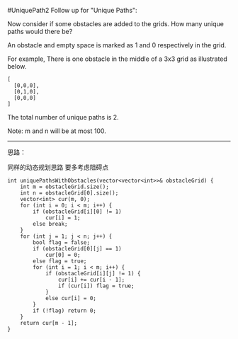 #UniquePath2
Follow up for "Unique Paths":

Now consider if some obstacles are added to the grids. How many unique paths would there be?

An obstacle and empty space is marked as 1 and 0 respectively in the grid.

For example,
There is one obstacle in the middle of a 3x3 grid as illustrated below.
```
[
  [0,0,0],
  [0,1,0],
  [0,0,0]
]
```
The total number of unique paths is 2.

Note: m and n will be at most 100.

---

思路：

同样的动态规划思路 要多考虑阻碍点
```
int uniquePathsWithObstacles(vector<vector<int>>& obstacleGrid) {
    int m = obstacleGrid.size();
    int n = obstacleGrid[0].size();
    vector<int> cur(m, 0);
    for (int i = 0; i < m; i++) {
        if (obstacleGrid[i][0] != 1)
            cur[i] = 1;
        else break;
    }
    for (int j = 1; j < n; j++) {
        bool flag = false;
        if (obstacleGrid[0][j] == 1)
            cur[0] = 0;
        else flag = true;
        for (int i = 1; i < m; i++) {
            if (obstacleGrid[i][j] != 1) {
                cur[i] += cur[i - 1];
                if (cur[i]) flag = true;
            }
            else cur[i] = 0;
        }
        if (!flag) return 0;
    }
    return cur[m - 1];
}
```